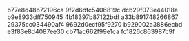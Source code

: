 b77e8d48b72196ca
9f2d6dfc5406819c
dcb29f073e44018a
b9e8933dff750945
4b18397b87122bdf
a33b891748266867
29375cc034490af4
9692d0ecf95f9270
b929002a3886ecbd
e3f83e8d4087ee30
cb71ac662f99e1ca
fc1826c863987c9f
